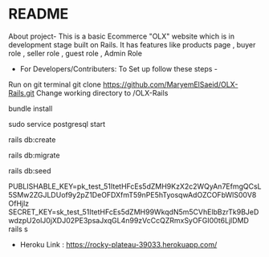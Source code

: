 # README

About project- This is a basic Ecommerce "OLX" website which is in development stage built on Rails. It has features like products page , buyer role , seller role , guest role , Admin Role 

* For Developers/Contributers: To Set up follow these steps -

Run on git terminal git clone https://github.com/MaryemElSaeid/OLX-Rails.git Change working directory to /OLX-Rails

bundle install

sudo service postgresql start

rails db:create

rails db:migrate

rails db:seed

PUBLISHABLE_KEY=pk_test_51ItetHFcEs5dZMH9KzX2c2WQyAn7EfmgQCsL5SMw2ZGJLDUof9y2pZ1DeOFDXfmT59nPE5hTyosqwAdOZCOFbWlS00V8OfHjlz SECRET_KEY=sk_test_51ItetHFcEs5dZMH99WkqdN5m5CVhElbBzrTk9BJeDwdzpU2olJ0jXDJ02PE3psaJxqGL4n99zVcCcQZRmxSyOFGI00t6LjlDMD rails s


  
* Heroku Link : 
    https://rocky-plateau-39033.herokuapp.com/
 

